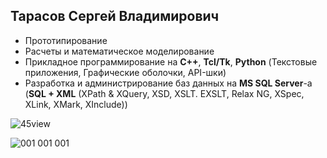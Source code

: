 Тарасов Сергей Владимирович
----------------------------

 - Прототипирование
 - Расчеты и математическое моделирование
 - Прикладное программирование на **C++**, **Tcl/Tk**, **Python** (Текстовые приложения, Графические оболочки, API-шки)
 - Разработка и администрирование баз данных на **MS SQL Server**-а (**SQL + XML** (XPath & XQuery, XSD, XSLT. EXSLT, Relax NG, XSpec, XLink, XMark, XInclude))

![45view](https://user-images.githubusercontent.com/104857185/200120158-a84d53ff-1eff-4e71-82c5-4f59bbc7f09a.jpg)

![001 001 001](https://user-images.githubusercontent.com/104857185/209859680-9ea84401-32e5-42d0-b6b2-5d5a1f6f5a08.jpg)
